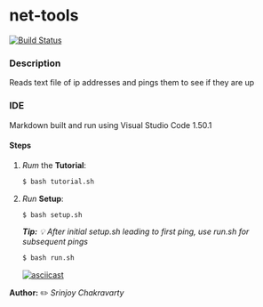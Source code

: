 # net-tools

[![Build Status](https://travis-ci.org/joemccann/dillinger.svg?branch=master)](https://travis-ci.org/joemccann/dillinger)

### Description

Reads text file of ip addresses and pings them to see if they are up

### IDE 

Markdown built and run using Visual Studio Code 1.50.1

#### Steps

1. _Rum_ the **Tutorial**:
    ```sh
    $ bash tutorial.sh
    ```

2. _Run_ **Setup**:
    ```sh
    $ bash setup.sh
    ```

    _**Tip:** :bulb: After initial setup.sh leading to first ping, use run.sh for subsequent pings_

    ```sh
    $ bash run.sh
    ```

    [![asciicast](https://asciinema.org/a/FWwaqypadX2eRoJtLnYh2sWX8.svg)](https://asciinema.org/a/FWwaqypadX2eRoJtLnYh2sWX8)

**Author:** :pencil2: _Srinjoy Chakravarty_

